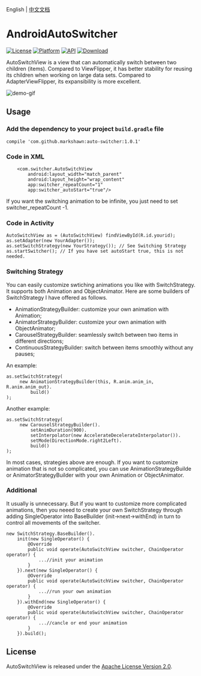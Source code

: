 English  |  [中文文档](README_cn.md)

# AndroidAutoSwitcher
[![License](https://img.shields.io/badge/License-Apache%202.0-blue.svg)](https://opensource.org/licenses/Apache-2.0)
[![Platform](https://img.shields.io/badge/platform-android-green.svg)](http://developer.android.com/index.html)
[![API](https://img.shields.io/badge/API-12%2B-brightgreen.svg?style=flat)](https://android-arsenal.com/api?level=12)
[![Download](https://api.bintray.com/packages/markshawn/com.github.markshawn/auto-switcher/images/download.svg)](https://bintray.com/markshawn/com.github.markshawn/auto-switcher/_latestVersion)

AutoSwitchView is a view that can automatically switch between two children (items). Compared to ViewFlipper, it has better stability for reusing its children when working on large data sets. Compared to AdapterViewFlipper, its expansibility is more excellent.

![demo-gif](https://github.com/Marksss/AndroidAutoSwitcher/blob/master/gif/demo.gif)
## Usage
### Add the dependency to your project `build.gradle` file
```compile 'com.github.markshawn:auto-switcher:1.0.1'```
### Code in XML
```
    <com.switcher.AutoSwitchView
        android:layout_width="match_parent"
        android:layout_height="wrap_content"
        app:switcher_repeatCount="1"
        app:switcher_autoStart="true"/>
```
If you want the switching animation to be infinite, you just need to set switcher_repeatCount -1.
### Code in Activity
```
AutoSwitchView as = (AutoSwitchView) findViewById(R.id.yourid);
as.setAdapter(new YourAdapter());
as.setSwitchStrategy(new YourStrategy()); // See Switching Strategy
as.startSwitcher(); // If you have set autoStart true, this is not needed.
```
### Switching Strategy
You can easily customize swtiching animations you like with SwitchStrategy. It supports both Animation and ObjectAnimator. Here are some builders of SwitchStrategy I have offered as follows.

 - AnimationStrategyBuilder:
 customize your own animation with Animation;
 - AnimatorStrategyBuilder: 
 customize your own animation with ObjectAnimator;
 - CarouselStrategyBuilder: 
 seamlessly switch between two items in different directions;
 - ContinuousStrategyBuilder: 
 switch between items smoothly without any pauses;
 
 An example:
 ```
 as.setSwitchStrategy(
      new AnimationStrategyBuilder(this, R.anim.anim_in, R.anim.anim_out).
          build()
);
 ```
 Another example:
 ```
 as.setSwitchStrategy(
      new CarouselStrategyBuilder().
          setAnimDuration(900).
          setInterpolator(new AccelerateDecelerateInterpolator()).
          setMode(DirectionMode.right2Left).
          build()
);
 ```

In most cases, strategies above are enough. If you want to customize animation that is not so complicated, you can use AnimationStrategyBuilde or AnimatorStrategyBuilder with your own Animation or ObjectAnimator.
### Additional
It usually is unnecessary. But if you want to customize more complicated animations, then you neeed to create your own SwitchStrategy through adding SingleOperator into BaseBuilder (init->next->withEnd) in turn to control all movements of the switcher.
```
new SwitchStrategy.BaseBuilder().
    init(new SingleOperator() {
        @Override
        public void operate(AutoSwitchView switcher, ChainOperator operator) {
            ...//init your animation
        }
    }).next(new SingleOperator() {
        @Override
        public void operate(AutoSwitchView switcher, ChainOperator operator) {
            ...//run your own animation
        }
    }).withEnd(new SingleOperator() {
        @Override
        public void operate(AutoSwitchView switcher, ChainOperator operator) {
            ...//cancle or end your animation
        }
    }).build();
```
## License
AutoSwitchView is released under the [Apache License Version 2.0](LICENSE).
